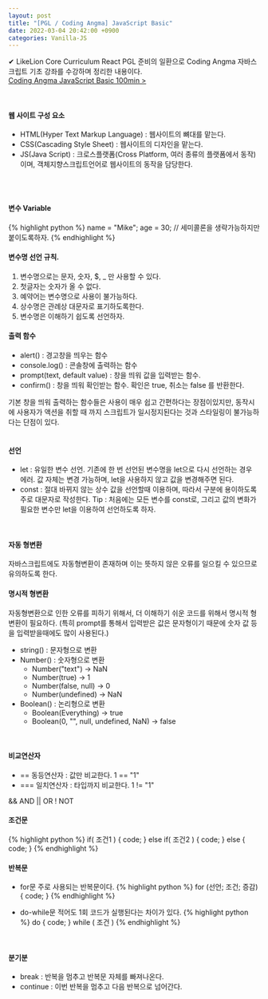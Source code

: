 ```yaml
---
layout: post
title: "[PGL / Coding Angma] JavaScript Basic"
date: 2022-03-04 20:42:00 +0900
categories: Vanilla-JS
---
```


✔ LikeLion Core Curriculum React PGL 준비의 일환으로 Coding Angma 자바스크립트 기초 강좌를 수강하며 정리한 내용이다.  
[Coding Angma JavaScript Basic 100min >][Coding Angma JS Basic]

[Coding Angma JS Basic]:https://www.youtube.com/watch?v=KF6t61yuPCY&t=481s
<br/>

#### 웹 사이트 구성 요소
* HTML(Hyper Text Markup Language) : 웹사이트의 뼈대를 맡는다.
* CSS(Cascading Style Sheet) : 웹사이트의 디자인을 맡는다.
* JS(Java Script) : 크로스플랫폼(Cross Platform, 여러 종류의 플랫폼에서 동작)이며, 객체지향스크립트언어로 웹사이트의 동작을 담당한다.
<br/>
<br/>

#### 변수 Variable
{% highlight python %}
name = "Mike";
age = 30;
// 세미콜론을 생략가능하지만 붙이도록하자.
{% endhighlight %}

#### 변수명 선언 규칙.
1. 변수명으로는 문자, 숫자, $, _ 만 사용할 수 있다.
2. 첫글자는 숫자가 올 수 없다.
3. 예약어는 변수명으로 사용이 불가능하다.
4. 상수명은 관례상 대문자로 표기하도록한다.
5. 변수명은 이해하기 쉽도록 선언하자.

#### 출력 함수
* alert() : 경고창을 띄우는 함수
* console.log() : 콘솔창에 출력하는 함수
* prompt(text, default value) : 창을 띄워 값을 입력받는 함수.
* confirm() : 창을 띄워 확인받는 함수. 확인은 true, 취소는 false 를 반환한다.

기본 창을 띄워 출력하는 함수들은 사용이 매우 쉽고 간편하다는 장점이있지만,
동작시에 사용자가 액션을 취할 때 까지 스크립트가 일시정지된다는 것과 스타일링이 불가능하다는 단점이 있다.
<br/>
<br/>

#### 선언
* let : 유일한 변수 선언. 기존에 한 번 선언된 변수명을 let으로 다시 선언하는 경우 에러. 값 자체는 변경 가능하며, let을 사용하지 않고 값을 변경해주면 된다.
* const : 절대 바뀌지 않는 상수 값을 선언할때 이용하며, 따라서 구분에 용이하도록 주로 대문자로 작성한다.
Tip : 처음에는 모든 변수를 const로, 그리고 값의 변화가 필요한 변수만 let을 이용하여 선언하도록 하자.
<br/>

#### 자동 형변환
자바스크립트에도 자동형변환이 존재하며 이는 뜻하지 않은 오류를 일으킬 수 있으므로 유의하도록 한다.
<br/>

#### 명시적 형변환
자동형변환으로 인한 오류를 피하기 위해서, 더 이해하기 쉬운 코드를 위해서 명시적 형 변환이 필요하다.
(특히 prompt를 통해서 입력받은 값은 문자형이기 때문에 숫자 값 등을 입력받을때에도 많이 사용된다.)
* string() : 문자형으로 변환
* Number() : 숫자형으로 변환
    + Number("text") -> NaN
    + Number(true) -> 1
    + Number(false, null) -> 0
    + Number(undefined) -> NaN
* Boolean() : 논리형으로 변환
    + Boolean(Everything) -> true
    + Boolean(0, "", null, undefined, NaN) -> false 
<br/>

#### 비교연산자
* == 동등연산자 : 값만 비교한다. 1 == "1"
* === 일치연산자 : 타입까지 비교한다. 1 != "1"

&& AND
|| OR
! NOT
<br/>

#### 조건문
{% highlight python %}
if( 조건1 ) {
    code;
} else if( 조건2 ) {
    code;
} else {
    code;
}
{% endhighlight %}

#### 반복문
* for문
주로 사용되는 반복문이다.
{% highlight python %}
for (선언; 조건; 증감){
    code;
}
{% endhighlight %}

* do-while문
적어도 1회 코드가 실행된다는 차이가 있다.
{% highlight python %}
do {
    code;
} while (
    조건
)
{% endhighlight %}
<br/>

#### 분기분
* break : 반복을 멈추고 반복문 자체를 빠져나온다.
* continue : 이번 반복을 멈추고 다음 반복으로 넘어간다.